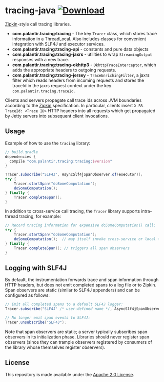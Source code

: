 # tracing-java [![Download](https://api.bintray.com/packages/palantir/releases/tracing-java/images/download.svg) ](https://bintray.com/palantir/releases/tracing-java/_latestVersion)

[Zipkin](https://github.com/openzipkin/zipkin)-style call tracing libraries.

- **com.palantir.tracing:tracing** - The key `Tracer` class, which stores trace information in a ThreadLocal.  Also includes classes for convenient integration with SLF4J and executor services.
- **com.palantir.tracing:tracing-api** - constants and pure data objects
- **com.palantir.tracing:tracing-jaxrs** - utilities to wrap `StreamingOutput` responses with a new trace.
- **com.palantir.tracing:tracing-okhttp3** - `OkhttpTraceInterceptor`, which adds the appropriate headers to outgoing requests.
- **com.palantir.tracing:tracing-jersey** - `TraceEnrichingFilter`, a jaxrs filter which reads headers from incoming requests and stores the traceId in the jaxrs request context under the key `com.palantir.tracing.traceId`.

Clients and servers propagate call trace ids across JVM boundaries according to the
[Zipkin](https://github.com/openzipkin/zipkin) specification. In particular, clients insert `X-B3-TraceId: <Trace ID>`
HTTP headers into all requests which get propagated by Jetty servers into subsequent client invocations.

## Usage

Example of how to use the `tracing` library:

```groovy
// build.gradle
dependencies {
  compile "com.palantir.tracing:tracing:$version"
}
```
```java
Tracer.subscribe("SLF4J", AsyncSlf4jSpanObserver.of(executor));
try {
    Tracer.startSpan("doSomeComputation");
    doSomeComputation();
} finally {
    Tracer.completeSpan();
}
```

In addition to cross-service call tracing, the `Tracer` library supports intra-thread tracing, for example:

```java
// Record tracing information for expensive doSomeComputation() call:
try {
    Tracer.startSpan("doSomeComputation");
    doSomeComputation();  // may itself invoke cross-service or local traced calls
} finally {
    Tracer.completeSpan(); // triggers all span observers
}
```

## Logging with SLF4J

By default, the instrumentation forwards trace and span information through HTTP headers, but does not emit completed
spans to a log file or to Zipkin.  Span observers are static (similar to SLF4J appenders) and can be configured as
follows:

```java
// Emit all completed spans to a default SLF4J logger:
Tracer.subscribe("SLF4J" /* user-defined name */, AsyncSlf4jSpanObserver.of(executor));

// No longer emit span events to SLF4J:
Tracer.unsubscribe("SLF4J");
```
Note that span observers are static; a server typically subscribes span observers in its initialization phase.
Libraries should never register span observers (since they can trample observers registered by consumers of the library
whose themselves register observers).

## License

This repository is made available under the [Apache 2.0 License](http://www.apache.org/licenses/LICENSE-2.0).

